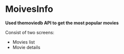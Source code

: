 # MoivesInfo
**Used themoviedb API to get the most popular movies**

Consist of two screens: 
 - Movies list 
 - Movie details

